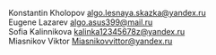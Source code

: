 Konstantin Kholopov algo.lesnaya.skazka@yandex.ru<br>
Eugene Lazarev algo.asus399@mail.ru<br>
Sofia Kalinnikova kalinka12345678z@yandex.ru<br>
Miasnikov Viktor Miasnikovvittor@yandex.ru<br>
